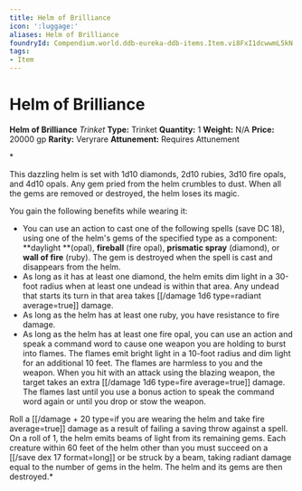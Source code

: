 ```yaml
---
title: Helm of Brilliance
icon: ':luggage:'
aliases: Helm of Brilliance
foundryId: Compendium.world.ddb-eureka-ddb-items.Item.vi8FxI1dcwwmL5kN
tags:
- Item
---
```


# Helm of Brilliance

**Helm of Brilliance**
_Trinket_
**Type:** Trinket
**Quantity:** 1
**Weight:** N/A
**Price:** 20000 gp
**Rarity:** Veryrare
**Attunement:** Requires Attunement

*<p>This dazzling helm is set with 1d10 diamonds, 2d10 rubies, 3d10 fire opals, and 4d10 opals. Any gem pried from the helm crumbles to dust. When all the gems are removed or destroyed, the helm loses its magic.

You gain the following benefits while wearing it:</p>
* You can use an action to cast one of the following spells (save DC 18), using one of the helm's gems of the specified type as a component: **daylight **(opal), **fireball** (fire opal), **prismatic spray** (diamond), or **wall of fire** (ruby). The gem is destroyed when the spell is cast and disappears from the helm.
* As long as it has at least one diamond, the helm emits dim light in a 30-foot radius when at least one undead is within that area. Any undead that starts its turn in that area takes  [[/damage 1d6 type=radiant average=true]] damage.
* As long as the helm has at least one ruby, you have resistance to fire damage.
* As long as the helm has at least one fire opal, you can use an action and speak a command word to cause one weapon you are holding to burst into flames. The flames emit bright light in a 10-foot radius and dim light for an additional 10 feet. The flames are harmless to you and the weapon. When you hit with an attack using the blazing weapon, the target takes an extra  [[/damage 1d6 type=fire average=true]] damage. The flames last until you use a bonus action to speak the command word again or until you drop or stow the weapon.

Roll a  [[/damage + 20 type=if you are wearing the helm and take fire average=true]] damage as a result of failing a saving throw against a spell. On a roll of 1, the helm emits beams of light from its remaining gems. Each creature within 60 feet of the helm other than you must succeed on a [[/save dex 17 format=long]] or be struck by a beam, taking radiant damage equal to the number of gems in the helm. The helm and its gems are then destroyed.*